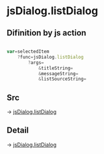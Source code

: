 # jsDialog.listDialog

## Difinition by js action

```js.js

var=selectedItem
	?func=jsDialog.listDialog
		?args=
			&titleString=
			&messageString=
			&listSourceString=
```

## Src

-> [jsDialog.listDialog](https://github.com/puutaro/CommandClick/blob/master/app/src/main/java/com/puutaro/commandclick/fragment_lib/terminal_fragment/js_interface/dialog/JsDialog.kt#L96)

## Detail

-> [jsDialog.listDialog](https://github.com/puutaro/CommandClick/blob/master/md/developer/js_interface/details/dialog/JsDialog/listDialog.md)
